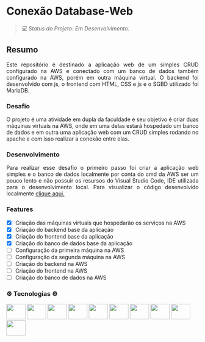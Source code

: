 # Conexão Database-Web

> _💻 Status do Projeto: Em Desenvolvimento._

## Resumo
<p align="justify">
  Este repositório é destinado a aplicação web de um simples CRUD configurado na AWS e conectado com um banco de dados também configurado na AWS, porém em outra máquina virtual. O backend foi desenvolvido com js, o frontend com HTML, CSS e js e o SGBD utilizado foi MariaDB. 
</p>

### Desafio
<p align="justify"> 
  O projeto é uma atividade em dupla da faculdade e seu objetivo é criar duas máquinas virtuais na AWS, onde em uma delas estará hospedado um banco de dados e em outra uma aplicação web com um CRUD simples rodando no apache e com isso realizar a conexão entre elas.
</p>

### Desenvolvimento
<p align="justify"> Para realizar esse desafio o primeiro passo foi criar a aplicação web simples e o banco de dados localmente por conta do cmd da AWS ser um pouco lento e não possuir os resursos do Visual Studio Code, IDE utilizada para o desenvolvimento local. Para visualizar o código desenvolvido localmente <a href="https://github.com/Sandro-Pimentel/conexao-bd-site/tree/base-local"> clique aqui. </a>
</p>

### Features
  
- [X] Criação das máquinas virtuais que hospedarão os serviços na AWS
- [X] Criação do backend base da aplicação
- [X] Criação do frontend base da aplicação
- [X] Criação do banco de dados base da aplicação
- [ ] Configuração da primeira máquina na AWS
- [ ] Configuração da segunda máquina na AWS
- [ ] Criação do backend na AWS
- [ ] Criação do frontend na AWS
- [ ] Criação do banco de dados na AWS

### ⚙ Tecnologias ⚙

 <div>
   
  <img src="https://cdn.jsdelivr.net/gh/devicons/devicon@latest/icons/amazonwebservices/amazonwebservices-original-wordmark.svg" height="40" width="50">
  <img src="https://cdn.jsdelivr.net/gh/devicons/devicon@latest/icons/html5/html5-original.svg" height="40" width="50">
  <img src="https://cdn.jsdelivr.net/gh/devicons/devicon@latest/icons/css3/css3-original.svg" height="40" width="50">
  <img src="https://cdn.jsdelivr.net/gh/devicons/devicon@latest/icons/javascript/javascript-original.svg" height="40" width="50">
  <img src="https://cdn.jsdelivr.net/gh/devicons/devicon@latest/icons/npm/npm-original-wordmark.svg" height="40" width="50">
  <img src="https://cdn.jsdelivr.net/gh/devicons/devicon@latest/icons/nodejs/nodejs-plain-wordmark.svg" height="40" width="50">
  <img src="https://cdn.jsdelivr.net/gh/devicons/devicon@latest/icons/express/express-original-wordmark.svg" height="40" width="50">
  <img src="https://cdn.jsdelivr.net/gh/devicons/devicon@latest/icons/mariadb/mariadb-original-wordmark.svg" height="40" width="50">
  <img src="https://cdn.jsdelivr.net/gh/devicons/devicon@latest/icons/vscode/vscode-original.svg" height="40" width="50">
  <img src="https://cdn.jsdelivr.net/gh/devicons/devicon@latest/icons/markdown/markdown-original.svg" height="40" width="50">

  </div>

